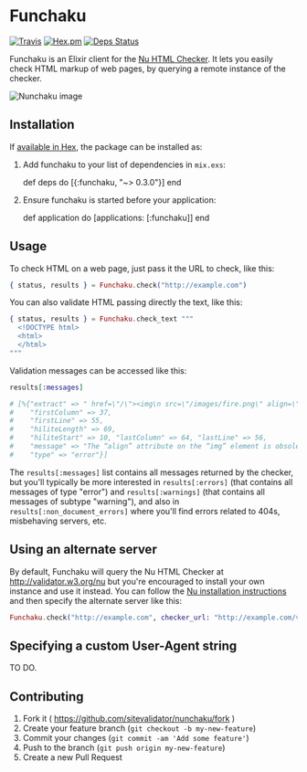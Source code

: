 # Funchaku

[![Travis](https://img.shields.io/travis/sitevalidator/funchaku.svg?style=flat-square)](https://travis-ci.org/sitevalidator/funchaku)
[![Hex.pm](https://img.shields.io/hexpm/v/funchaku.svg?style=flat-square)](https://hex.pm/packages/funchaku)
[![Deps Status](https://beta.hexfaktor.org/badge/all/github/sitevalidator/funchaku.svg)](https://beta.hexfaktor.org/github/sitevalidator/funchaku)

Funchaku is an Elixir client for the [Nu HTML Checker](https://github.com/validator/validator). It lets you easily check HTML markup of web pages, by querying a remote instance of the checker.

![Nunchaku image](https://dl.dropboxusercontent.com/u/2268180/nunchaku/Funchaku.png "Nunchaku image taken from http://commons.wikimedia.org/wiki/File:Nunchaku.png")

## Installation

If [available in Hex](https://hex.pm/docs/publish), the package can be installed as:

  1. Add funchaku to your list of dependencies in `mix.exs`:

        def deps do
          [{:funchaku, "~> 0.3.0"}]
        end

  2. Ensure funchaku is started before your application:

        def application do
          [applications: [:funchaku]]
        end

## Usage

To check HTML on a web page, just pass it the URL to check, like this:

```elixir
{ status, results } = Funchaku.check("http://example.com")
```

You can also validate HTML passing directly the text, like this:

```elixir
{ status, results } = Funchaku.check_text """
  <!DOCTYPE html>
  <html>
  </html>
"""
```

Validation messages can be accessed like this:

```elixir
results[:messages]

# [%{"extract" => " href=\"/\"><img\n src=\"/images/fire.png\" align=\"absmiddle\"",
#    "firstColumn" => 37,
#    "firstLine" => 55,
#    "hiliteLength" => 69,
#    "hiliteStart" => 10, "lastColumn" => 64, "lastLine" => 56,
#    "message" => "The “align” attribute on the “img” element is obsolete. Use CSS instead.",
#    "type" => "error"}]
```

The `results[:messages]` list contains all messages returned by the checker, but you'll typically be more interested in `results[:errors]` (that contains all messages of type "error") and `results[:warnings]` (that contains all messages of subtype "warning"), and also in `results[:non_document_errors]` where you'll find errors related to 404s, misbehaving servers, etc.

## Using an alternate server

By default, Funchaku will query the Nu HTML Checker at http://validator.w3.org/nu but you're encouraged to install your own instance and use it instead. You can follow the [Nu installation instructions](https://github.com/validator/validator) and then specify the alternate server like this:

```elixir
Funchaku.check("http://example.com", checker_url: "http://example.com/validator")
```

## Specifying a custom User-Agent string

TO DO.

## Contributing

1. Fork it ( https://github.com/sitevalidator/nunchaku/fork )
2. Create your feature branch (`git checkout -b my-new-feature`)
3. Commit your changes (`git commit -am 'Add some feature'`)
4. Push to the branch (`git push origin my-new-feature`)
5. Create a new Pull Request

